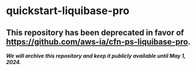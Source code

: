 # quickstart-liquibase-pro 
## This repository has been deprecated in favor of https://github.com/aws-ia/cfn-ps-liquibase-pro. 
***We will archive this repository and keep it publicly available until May 1, 2024.***
